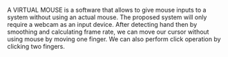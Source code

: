 A VIRTUAL MOUSE is a software that allows to give mouse inputs to a system without using an actual mouse.
The proposed system will only require a webcam as an input device.
After detecting hand then by smoothing and calculating frame rate, we can move our cursor without using mouse by moving one finger.
We can also perform click operation by clicking two fingers.
